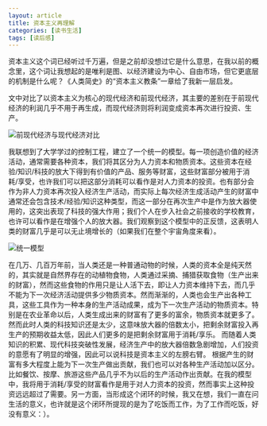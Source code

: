 ```yaml
---
layout: article
title: 资本主义再理解
categories: [读书生活]
tags: [读后感]
---
```

资本主义这个词已经听过千万遍，但是之前却没想过它是什么意思，在我以前的概念里，这个词让我想起的是唯利是图、以经济建设为中心、自由市场，但它更底层的机制是什么呢？《人类简史》的“资本主义教条”一章给了我新一层启发。

文中对比了以资本主义为核心的现代经济和前现代经济，其主要的差别在于前现代经济的利润几乎不用于再生成，而现代经济则将利润变成资本再次进行投资、生产。

 ![前现代经济与现代经济对比]({{baseurl}}/images/20171202_reconsider_capitalism_1.png)

我联想到了大学学过的控制工程，建立了一个统一的模型。每一项创造价值的经济活动，通常需要各种资本，我们将其区分为人力资本和物质资本。这些资本在经验/知识/科技的放大下得到有价值的产品、服务等财富，这些财富部分被用于消耗/享受，也许我们可以把这部分消耗可以看作是对人力资本的投资。也有部分会作为非人力资本再次投入经济生产活动，而实际上每次经济生成活动产生的财富中通常还会包含技术/经验/知识这种类型，而这一部分在再次生产中是作为放大器使用的，这突出表现了科技的强大作用；我们个人在步入社会之前接收的学校教育，也许可以看作是在增强个人的放大器。我们观察到这个模型中的正反馈，这表明人类的财富几乎是可以无止境增长的（如果我们在整个宇宙角度来看）。
 
![统一模型]({{baseurl}}/images/20171202_reconsider_capitalism_2.png)

在几万、几百万年前，当人类还是一种普通动物的时候，人类的资本全是纯天然的，其实就是自然界存在的动植物食物，人类通过采摘、捕猎获取食物（生产出来的财富），然而这些食物的作用只是让人活下去，即让人力资本维持下去，而几乎不能为下一次经济活动提供多少物质资本。然而渐渐的，人类也会生产出各种工具，这些工具作为一种本身的生产活动成果，成为下一次生产活动的物质资本。特别是在农业革命以后，人类生成出来的财富有了更多的富余，物质资本就更多了。然而此时人类的科技知识还是太少，这意味放大器的倍数太小，把剩余财富投入再生产的预期收益太低，因此人们更多的是把剩余财富用于消耗/享乐。
而随着人类知识的积累、现代科技突破性发展，经济生产中的放大器倍数急剧增加，人们投资的意愿有了明显的增强，因此可以说科技是资本主义的左膀右臂。
根据产生的财富有多大程度上能为下一次生产做出贡献，我们也可以对各种生产活动加以区分。比如餐饮、按摩、旅游这些产品几乎不为以后的生产活动作出贡献。在我的模型中，我将用于消耗/享受的财富看作是用于对人力资本的投资，然而事实上这种投资远远超过了需要。另一方面，当形成这个闭环的时候，我又在想，我们一直在问生活的意义，也许就是这个闭环所提现的是为了吃饭而工作，为了工作而吃饭，好没有意义：）。
